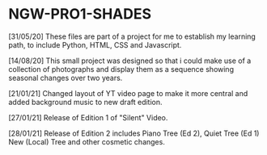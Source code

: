 # NGW-PRO1-SHADES
[31/05/20] These files are part of a project for me to establish my learning path,
to include Python, HTML, CSS and Javascript.

[14/08/20] This small project was designed so that i could make use of a collection
of photographs and display them as a sequence showing seasonal changes over two years.

[21/01/21] Changed layout of YT video page to make it more central and
added background music to new draft edition.

[27/01/21] Release of Edition 1 of "Silent" Video.

[28/01/21] Release of Edition 2 includes Piano Tree (Ed 2), Quiet Tree (Ed 1) New (Local) Tree and other cosmetic changes.